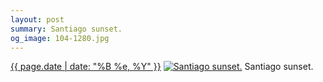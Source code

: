 ```yaml
---
layout: post
summary: Santiago sunset.
og_image: 104-1280.jpg
---
```


<p>
  <time><a href="/104">{{ page.date | date: "%B %e, %Y" }}</a></time>
  <a href="/104"><img src="{{ site.assets_url }}/104-640.jpg" srcset="{{ site.assets_url }}/104-1280.jpg 1280w, {{ site.assets_url }}/104-960.jpg 960w, {{ site.assets_url }}/104-640.jpg 640w, {{ site.assets_url }}/104-320.jpg 320w" sizes="(min-width: 700px) 50vw, calc(100vw - 2rem)" alt="Santiago sunset." /></a>
  <span>Santiago sunset.</span>
</p>
